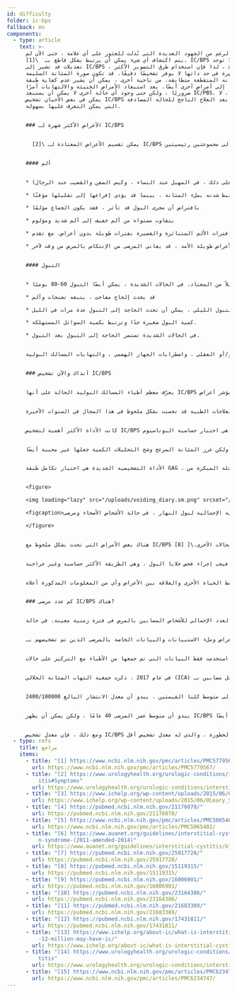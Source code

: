 ```yaml
---
id: difficulty
folder: ic-bps
fallback: en
components:
  - type: article
    text: >-
      على الرغم من الجهود العديدة التي بُذلت للعثور على أي علامة ، حتى الآن لم
      يتم اكتشاف أي شيء يمكن أن يرتبط بشكل قاطع بـ  \[1]. IC/BPS لا توجد
      تعديلات قد تشير إلى IC/BPS ، دون شك ، لذا فإن استخدام طرق التصوير الأكثر
      شهرة في حد ذاتها لا يوفر تشخيصًا دقيقًا. قد تكون صورة المثانة السليمة
      والمثانة المتقطعة متطابقة. من ناحية أخرى ، يمكن أن يشير عدم كفاية طبقة GAG
      إلى أمراض أخرى أيضًا. يعد استبعاد الأمراض الخبيثة والالتهابات أمرًا
      ضروريًا ، ولكن حتى وجود أي حالة أخرى لا يمكن أن يستبعد IC/PBS. لذلك ، لا
      يمكن في بعض الأحيان تشخيص IC/BPS إلا بعد العلاج الناجح للحالة المصادفة
      التي يمكن التعرف عليها بسهولة.


      ### الأعراض الأكثر شهرة لـ IC/BPS


        يمكن تقسيم الأعراض المعتادة لـ \[2] IC/BPS إلى مجموعتين رئيسيتين.


      #### ألم


      * ليس فقط مجرى البول والمثانة يمكن أن يتأثر ، ولكن أيضًا أسفل البطن أو منطقة الحوض أو العجان (علاوة على ذلك ، في المهبل عند النساء ، وكيس الصفن والقضيب عند الرجال)

      * قد ترتبط شدته بملء المثانة ، بينما قد يؤدي إفراغها إلى تقليلها مؤقتًا

      * بافتراض أن مجرى البول قد تأثر ، فقد يكون الجماع مؤلمًا

      * يتفاوت مستواه من ألم خفيف إلى ألم شديد ومؤلوم

      * في البداية ، يتم فصل فترات الألم المتناثرة والقصيرة بفترات طويلة بدون أعراض. مع تقدم IC/BPS ، يصبح الألم دائمًا ، ويمكن أن يحدث دون أي ارتباط بالإفراغ

      * حتى أثناء حالة مستقرة وخالية من الأعراض طويلة الأمد ، قد يعاني المرضى من الإنتكاس بالمرض من وقت لآخر.


      #### التبول


      * في البداية ، يكون التردد أعلى قليلاً من المعتاد. في الحالات الشديدة ، يمكن أيضًا التبول 60-80 يوميًا

      * قد يحدث إلحاح مفاجئ ، يتبعه تشنجات وألم

      * في الحالات الخفيفة ، لا يظهر التردد غير الطبيعي للتبول إلا في النهار. مع تطور التبول الليلي ، يمكن أن تحدث الحاجة إلى التبول عدة مرات في الليل.

      * كمية البول صغيرة جدًا وترتبط بكمية السوائل المستهلكة.

      * في الحالات الشديدة تستمر الحاجة إلى التبول بعد التبول.


      يختلف وجود هذه الأعراض باختلاف المرضى ويتأثر بعدة عوامل. وهي تناول أطعمة ومشروبات معينة ، وكمية الإجهاد البدني و/أو العقلي ، واضطرابات الجهاز الهضمي ، والتهابات المسالك البولية (UTIs ) و (عند النساء) الدورة الشهرية (عادة ما تكون الأعراض أسوأ بعد الإباضة).


      ### آنذاك والآن تشخيص IC/BPS


      يعرّف معظم أطباء المسالك البولية الحالة على أنها IC/BPS إذا استمرت الأعراض المميزة لفترة معينة (1.5-6 أشهر) بالنظر إلى أنه يمكن استبعاد كل مرض له أعراض مماثلة. يمكن لملء الاستبيانات تحديد وجود الأعراض ؛ مؤشر أعراض O’Leary-Sant هو أحد أكثر المؤشرات استخدامًا \[3]. ومع ذلك ، نظرًا لعدم وجود اختبارات عملية أو أي نوع آخر من الفحوصات التي يمكن أن تؤكد بشكل قاطع IC/BPS ، لا يمكن أبدًا تشخيص الحالة بدقة 100٪.


      لحسن الحظ ، هناك عدد كبير من الفحوصات التكميلية التي يمكن استخدامها لتحسين التشخيص ، ولكن أيضًا العلاجات الطبية قد تحسنت بشكل ملحوظ في هذا المجال في السنوات الأخيرة.


      كانت الأداة الأكثر أهمية لتشخيص IC/BPS هي اختبار حساسية البوتاسيوم (المعروف أيضًا باسم اختبار بارسونز أو PST). أكد هذا عدم كفاية طبقة GAG بسبب الألم الناتج عن غرس كلوريد البوتاسيوم في المثانة. \[4] (في حالة وجود طبقة GAG صحية ، لا يوجد ألم ملحوظ). ومع ذلك ، لم تكن هذه الأداة تنغز المريض بشكل غير ضروري فحسب ، بل كانت مزعجة أيضًا ، نظرًا لأن المرضى يعانون من ألم شديد بسبب المحلول نفسه. لم يوفر اختبار بارسونز معلومات للتحليل الكمي أيضًا. في نسخة لاحقة من اختبار الحساسية هذا (اختبار بارسونز المعدل) تم ملء المثانة بمحلول كلوريد البوتاسيوم المخفف لتحديد سعتها القصوى ، ثم تكررت نفس العملية بمحلول ملح فسيولوجي. أشارت نسبة القيمتين إلى حساسية جدار المثانة لتركيز البول. على الرغم من أنه يمكن استخدام اختبار بارسونز المعدل للقياسات الكمية أيضًا ، إلا أنه كان مزعج ومستهلك للوقت ، ولم تكن دقته أعلى من دقة من الإصدار الأصلي. نظرًا لهذه المشكلات ، لا ينصح بإجراء أي من الاختبارات في الإرشادات الحديثة. \[5] \[6]


      يعمل اختبار الليدوكائين بشكل معاكس. تعمل هذه المادة على تلطيف آلام المثانة ، لذلك نظرًا لأن مصدر الألم هو المثانة نفسها ، فإن الليدوكائين المُغرس يقلل من الأعراض في حالة التهاب المثانة الخلالي/متلازمة البروستاتا الحميد. \[7] تعتبر هذه الأداة بالتأكيد أكثر راحة من اختبار حساسية البوتاسيوم ، ولكن غرز المثانة المزعج وشح التحليلات الكمية جعلها غير محببة أيضًا.


      الأداة التشخيصية الجديدة هي اختبار تكامل طبقة GAG ، والذي تستخدم عينات التبول لمدة يومين ، وهو غير جراحية وغير مؤلمة أيضًا. يعتمد هذا الاختبار على حقيقة أنه لملاحظة العلاقة بين تركيز البول وقدرة المثانة ، لا داعي لغرس أي شيء ؛ محلول الأملاح الذائبة موجود بالفعل - في شكل بول نفسه. يعتمد تركيز مواد البول - بما في ذلك الأملاح - على كمية السائل المستهلك. يمكن قياس حجم كل إفراغ ليوم يستهلك فيه المريض أقل كمية ممكنة من السوائل ، ثم يمكن فعل الشيء نفسه في اليوم الثاني الذي يستهلك فيه المريض أكبر قدر ممكن من السوائل. في حالة وجود جدار مثانة سليم ، لا يوجد ارتباط بين متوسط الأحجام المفرغة وكمية السوائل. في المرحلة المبكرة من IC/BPS ، ينتج عن زيادة استهلاك السوائل زيادة في كمية البول بنسبة 30-50٪. مع تقدم المرض ، يزداد الفرق إلى 50-100٪ ؛ في الحالات الشديدة ، يمكن أن تكون 300-500٪. لذلك ، لا تشير عينات الإفراغ لمدة يومين فقط إلى جدار المثانة التالف ، ولكنها تصف أيضًا مقدار الضرر.وبالتالي ، فإن اختبار تكامل طبقة GAG يتيح التحليل الكمي أيضًا.​


      <figure>

      <img loading="lazy" src="/uploads/voiding_diary.sm.png" srcset="/uploads/voiding_diary.png 2x, /uploads/voiding_diary.sm.png 1x" alt="voiding diary"/>

      <figcaption>الارتباط بين متوسط كمية البول أثناء النهار والكمية الإجمالية لبول النهار ، في حالة الأشخاص الأصحاء ومرضى   IC/BPS(انظر الشكل).</figcaption>

      </figure>


      هناك بعض الأمراض التي تحدث بشكل ملحوظ مع IC/BPS ؛ وجودهم قد يدعم التشخيص. تتكون هذه المجموعة من أعراض الحساسية ، والصداع النصفي ، ومتلازمة القولون العصبي ، وانتباذ بطانة الرحم ، والتهاب الفرج ، ومتلازمة التعب المزمن ، ومتلازمة سجوجرن ، واضطراب الهلع ، والعديد من الحالات الأخرى.\[ [8]


      يوصى بإجراء تنظير المثانة منخفض الضغط إذا كان هناك دم في البول ، أو إذا كان فحص الخلايا في البول يشير إلى احتمال حدوث عملية خبيثة (أو كانت هناك نتيجة إيجابية لا لبس فيها) ، أو إذا ساءت حالة المريض على الرغم من العلاج المشترك الذي يتلقاه ، لفحصه. ما إذا كان سرطان المثانة أو مرض آخر له أعراض مماثلة موجودًا. يتم أخذ عينة من الغشاء المخاطي للمثانة فقط إذا كشفت صورة تنظير المثانة عن مناطق قد تشير إلى ورم خبيث. إذا لم يؤد تنظير المثانة إلى إثارة الاشتباه في وجود ورم خبيث ، فيجب إجراء فحص خلايا البول ، وهي الطريقة الأكثر حساسية وغير جراحية.


      يوفر تسجيل سوابق المريض معلومات مفيدة أيضًا. لا ينبغي أن يشمل ذلك الأعراض الحالية فحسب ، بل يجب أن يشمل أيضًا تاريخ العدوى المبكرة ، والأمراض الأخرى التي يعانون منها (تركز بشكل أساسي على أمراض المناعة الذاتية واضطرابات الجهاز الهضمي) ، والأدوية و/أو المضادات الحيوية التي تم تناولها أو تناولها من قبل ، والنظام الغذائي للمرضى خصائص نمط الحياة الأخرى والعلاقة بين الأعراض وأي من المعلومات المذكورة أعلاه.


      ### كم عدد مرضى IC/BPS هناك?


      يمكن عادةً وصف حدوث المرض بنوعين من البيانات. التشخيص الغير مباشر يعني الحالات المسجلة حديثًا خلال فترة معينة (عادة ما تكون سنة). الانتشار ، من ناحية أخرى ، يعني العدد الإجمالي للأشخاص المصابين بالمرض في فترة زمنية معينة. في حالة IC/BPS ، والتي يبدو أنها حالة تدوم مدى الحياة ، تكون البيانات الأخيرة ذات صلة.


      تستند التقديرات الدولية للانتشار على وجود الأعراض وملء الاستبيانات والبيانات الخاصة بالمرضى الذين تم تشخيصهم بـ IC/BPS. عادة ما يشار إلى عدد الأشخاص المتأثرين بـ IC/BPS بـ 100،000 شخص.


      ومع ذلك ، لم يتم توحيد الاستبيانات ولا طريقة تقييمها. لخصت بعض الدراسات التي استخدمت فقط البيانات التي تم جمعها من الأطباء مع التركيز على حالات IC/BPS المشخصة إلى انتشار 45-197/100000. من ناحية أخرى ، قدر مسح تم فيه الاتصال بالأسر عن طريق الهاتف 1900-4200/100000 \[9]رجل و 2750-6350/100000 امرأة متأثرة بـ IC/BPS. تم تشخيص 10٪ فقط من المجموعة الأخيرة. \[10] \[11] وفقًا لبحث آخر قائم على الإبلاغ الذاتي عبر البريد الإلكتروني ، يمكن أن يؤثر IC/BPS على 258-13114/100000 شخص ، اعتمادًا على طريقة الحسابات. [12]


      في عام 2017 ، ذكرت جمعية التهاب المثانة الخلالي (ICA) أنه في الولايات المتحدة وحدها ، هناك 3-8 ملايين امرأة و1-4 ملايين رجل مصابين بـ IC/BPS  [13]


      في السنوات الأخيرة ، يبدو أن هذا التقدير قد تم قبوله من قبل العديد من الأوراق والمنظمات ذات الصلة. [14] ، [15] بالنظر إلى متوسط كلتا القيمتين ، يبدو أن معدل الانتشار البالغ 2400/100000 .


      يبدو أن متوسط عمر المرضى 40 عامًا ، ولكن يمكن أن يظهر IC/BPS في سن أصغر أو أكبر أيضًا.


      ومع ذلك ، فإن معدل تشخيص IC/BPS أقل من 5-10٪ ، حتى في البلدان ذات الرعاية الصحية الأكثر تقدمًا. لا يوجد اضطراب آخر بهذه الخطورة ، والذي له معدل تشخيص أقل.
  - type: refs
    title: مراجع
    items:
      - title: "[1] https://www.ncbi.nlm.nih.gov/pmc/articles/PMC5779567/"
        url: https://www.ncbi.nlm.nih.gov/pmc/articles/PMC5779567/
      - title: "[2] https://www.urologyhealth.org/urologic-conditions/interstitial-cyst\
          itis#Symptoms"
        url: https://www.urologyhealth.org/urologic-conditions/interstitial-cystitis#Symptoms
      - title: "[3] https://www.ichelp.org/wp-content/uploads/2015/06/OLeary_Sant.pdf"
        url: https://www.ichelp.org/wp-content/uploads/2015/06/OLeary_Sant.pdf
      - title: "[4] https://pubmed.ncbi.nlm.nih.gov/21176078/"
        url: https://pubmed.ncbi.nlm.nih.gov/21176078/
      - title: "[5] https://www.ncbi.nlm.nih.gov/pmc/articles/PMC5065402/"
        url: https://www.ncbi.nlm.nih.gov/pmc/articles/PMC5065402/
      - title: "[6] https://www.auanet.org/guidelines/interstitial-cystitis/bladder-pai\
          n-syndrome-(2011-amended-2014)"
        url: https://www.auanet.org/guidelines/interstitial-cystitis/bladder-pain-syndrome-(2011-amended-2014)
      - title: "[7] https://pubmed.ncbi.nlm.nih.gov/25917728/"
        url: https://pubmed.ncbi.nlm.nih.gov/25917728/
      - title: "[8] https://pubmed.ncbi.nlm.nih.gov/15119315/"
        url: https://pubmed.ncbi.nlm.nih.gov/15119315/
      - title: "[9] https://pubmed.ncbi.nlm.nih.gov/16006901/"
        url: https://pubmed.ncbi.nlm.nih.gov/16006901/
      - title: "[10] https://pubmed.ncbi.nlm.nih.gov/23164386/"
        url: https://pubmed.ncbi.nlm.nih.gov/23164386/
      - title: "[11] https://pubmed.ncbi.nlm.nih.gov/21683389/"
        url: https://pubmed.ncbi.nlm.nih.gov/21683389/
      - title: "[12] https://pubmed.ncbi.nlm.nih.gov/17431811/"
        url: https://pubmed.ncbi.nlm.nih.gov/17431811/
      - title: "[13] https://www.ichelp.org/about-ic/what-is-interstitial-cystitis/4-to\
          -12-million-may-have-ic/"
        url: https://www.ichelp.org/about-ic/what-is-interstitial-cystitis/4-to-12-million-may-have-ic/
      - title: "[14] https://www.urologyhealth.org/urologic-conditions/interstitial-cys\
          titis"
        url: https://www.urologyhealth.org/urologic-conditions/interstitial-cystitis
      - title: "[15] https://www.ncbi.nlm.nih.gov/pmc/articles/PMC6234747/"
        url: https://www.ncbi.nlm.nih.gov/pmc/articles/PMC6234747/
---
```

